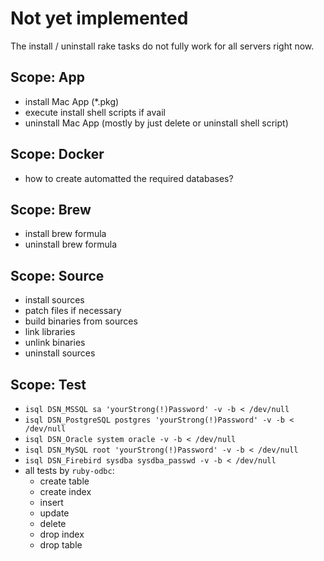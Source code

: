 # Not yet implemented
The install / uninstall rake tasks do not fully work for all servers right now.

## Scope: App
- install Mac App (*.pkg)
- execute install shell scripts if avail
- uninstall Mac App (mostly by just delete or uninstall shell script)

## Scope: Docker
- how to create automatted the required databases?

## Scope: Brew
- install brew formula
- uninstall brew formula

## Scope: Source
- install sources
- patch files if necessary
- build binaries from sources
- link libraries
- unlink binaries
- uninstall sources

## Scope: Test
- `isql DSN_MSSQL sa 'yourStrong(!)Password' -v -b < /dev/null`
- `isql DSN_PostgreSQL postgres 'yourStrong(!)Password' -v -b < /dev/null`
- `isql DSN_Oracle system oracle -v -b < /dev/null`
- `isql DSN_MySQL root 'yourStrong(!)Password' -v -b < /dev/null`
- `isql DSN_Firebird sysdba sysdba_passwd -v -b < /dev/null`
- all tests by `ruby-odbc`:
  - create table
  - create index
  - insert
  - update
  - delete
  - drop index
  - drop table
